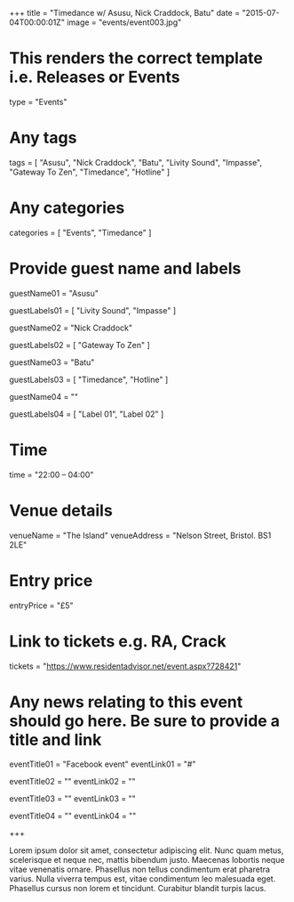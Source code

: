 +++
title = "Timedance w/ Asusu, Nick Craddock, Batu"
date = "2015-07-04T00:00:01Z"
image = "events/event003.jpg"

# This renders the correct template i.e. Releases or Events
type = "Events"

# Any tags
tags = [ 
	"Asusu", 
	"Nick Craddock",
	"Batu",
	"Livity Sound",
	"Impasse",
	"Gateway To Zen",
	"Timedance",
	"Hotline" 
]

# Any categories
categories = [
  "Events",
  "Timedance"
]

# Provide guest name and labels
guestName01 = "Asusu"

guestLabels01 = [
	"Livity Sound",
	"Impasse"
]

guestName02 = "Nick Craddock"

guestLabels02 = [
	"Gateway To Zen"
]

guestName03 = "Batu"

guestLabels03 = [
	"Timedance",
	"Hotline"
]

guestName04 = ""

guestLabels04 = [
	"Label 01",
	"Label 02"
]

# Time
time = "22:00 – 04:00"

# Venue details
venueName = "The Island"
venueAddress = "Nelson Street, Bristol. BS1 2LE"

# Entry price
entryPrice = "£5"

# Link to tickets e.g. RA, Crack 
tickets = "https://www.residentadvisor.net/event.aspx?728421"

# Any news relating to this event should go here. Be sure to provide a title and link
eventTitle01 = "Facebook event"
eventLink01 = "#"

eventTitle02 = ""
eventLink02 = ""

eventTitle03 = ""
eventLink03 = ""

eventTitle04 = ""
eventLink04 = ""


+++

<!-- Provide a summary/statement below -->
Lorem ipsum dolor sit amet, consectetur adipiscing elit. Nunc quam metus, scelerisque et neque nec, mattis bibendum justo. Maecenas lobortis neque vitae venenatis ornare. Phasellus non tellus condimentum erat pharetra varius. Nulla viverra tempus est, vitae condimentum leo malesuada eget. Phasellus cursus non lorem et tincidunt. Curabitur blandit turpis lacus.
